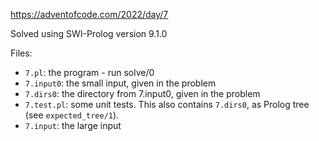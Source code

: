 https://adventofcode.com/2022/day/7

Solved using SWI-Prolog version 9.1.0

Files:

- `7.pl`: the program - run solve/0
- `7.input0`: the small input, given in the problem
- `7.dirs0`: the directory from 7.input0, given in the problem
- `7.test.pl`: some unit tests. This also contains `7.dirs0`, as Prolog tree (see `expected_tree/1`).
- `7.input`: the large input

